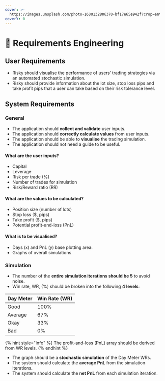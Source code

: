 ```yaml
---
cover: >-
  https://images.unsplash.com/photo-1600132806370-bf17e65e942f?crop=entropy&cs=srgb&fm=jpg&ixid=M3wxOTcwMjR8MHwxfHNlYXJjaHwzfHxibHVlcHJpbnR8ZW58MHx8fHwxNzIwMDE4MDA5fDA&ixlib=rb-4.0.3&q=85
coverY: 0
---
```


# 👷 Requirements Engineering

## User Requirements

* Risky should visualise the performance of users' trading strategies via an automated stochastic simulation.
* Risky should provide information about the lot size, stop loss pips and take profit pips that a user can take based on their risk tolerance level.

## System Requirements

### General

* The application should **collect and validate** user inputs.
* The application should **correctly calculate values** from user inputs.
* The application should be able to **visualise** the trading simulation.
* The application should not need a guide to be useful.

#### What are the user inputs?

* Capital
* Leverage
* Risk per trade (%)
* Number of trades for simulation
* Risk/Reward ratio (RR)

#### What are the values to be calculated?

* Position size (number of lots)
* Stop loss ($, pips)
* Take profit ($, pips)
* Potential profit-and-loss (PnL)

#### What is to be visualised?

* Days (x) and PnL (y) base plotting area.
* Graphs of overall simulations.

### Simulation

* The number of the **entire simulation iterations should be 5** to avoid noise.
* Win rate, WR, (%) should be broken into the following **4 levels**:

<table data-full-width="false"><thead><tr><th>Day Meter</th><th>Win Rate (WR)</th></tr></thead><tbody><tr><td>Good</td><td>100%</td></tr><tr><td>Average</td><td>67%</td></tr><tr><td>Okay</td><td>33%</td></tr><tr><td>Bad</td><td>0%</td></tr></tbody></table>

{% hint style="info" %}
The profit-and-loss (PnL) array should be derived from WR levels.
{% endhint %}

* The graph should be a **stochastic simulation** of the Day Meter WRs.
* The system should calculate the **average PnL** from the simulation iterations.
* The system should calculate the **net PnL** from each simulation iteration.
